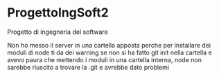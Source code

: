 # ProgettoIngSoft2
Progetto di ingegneria del software

Non ho messo il server in una cartella apposta perche per installare dei moduli di node ti da dei warning se non si ha fatto git init nella cartella
e avevo paura che mettendo i moduli in una cartella interna, node non sarebbe riuscito a trovare la .git e avrebbe dato problemi 